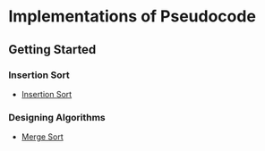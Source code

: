 # Implementations of Pseudocode

## Getting Started

### Insertion Sort

* [Insertion Sort](https://)

### Designing Algorithms

* [Merge Sort](https://)